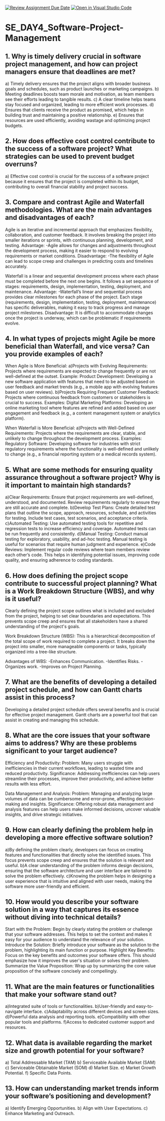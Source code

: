 [![Review Assignment Due Date](https://classroom.github.com/assets/deadline-readme-button-22041afd0340ce965d47ae6ef1cefeee28c7c493a6346c4f15d667ab976d596c.svg)](https://classroom.github.com/a/9pw6JKcu)
[![Open in Visual Studio Code](https://classroom.github.com/assets/open-in-vscode-2e0aaae1b6195c2367325f4f02e2d04e9abb55f0b24a779b69b11b9e10269abc.svg)](https://classroom.github.com/online_ide?assignment_repo_id=15668008&assignment_repo_type=AssignmentRepo)
# SE_DAY4_Software-Project-Management
## 1. Why is timely delivery crucial in software project management, and how can project managers ensure that deadlines are met?
a) Timely delivery ensures that the project aligns with broader business goals and schedules, such as product launches or marketing campaigns.
b) Meeting deadlines boosts team morale and motivation, as team members see their efforts leading to tangible results.
c) A clear timeline helps teams stay focused and organized, leading to more efficient work processes.
d) Ensures that clients receive the product as promised, which helps in building trust and maintaining a positive relationship.
e) Ensures that resources are used efficiently, avoiding wastage and optimizing project budgets.

## 2. How does effective cost control contribute to the success of a software project? What strategies can be used to prevent budget overruns?
a) Effective cost control is crucial for the success of a software project because it ensures that the project is completed within its budget, contributing to overall financial stability and project success.

## 3. Compare and contrast Agile and Waterfall methodologies. What are the main advantages and disadvantages of each?
Agile is an iterative and incremental approach that emphasizes flexibility, collaboration, and customer feedback. It involves breaking the project into smaller iterations or sprints, with continuous planning, development, and testing.
  Advantage:
  -Agile allows for changes and adjustments throughout the development process, making it easier to respond to evolving requirements or market conditions.
  Disadvantage:
  -The flexibility of Agile can lead to scope creep and challenges in predicting costs and timelines accurately.

Waterfall is a linear and sequential development process where each phase must be completed before the next one begins. It follows a set sequence of stages: requirements, design, implementation, testing, deployment, and maintenance.
  Advantage:
  -Waterfall’s linear and sequential process provides clear milestones for each phase of the project. Each stage (requirements, design, implementation, testing, deployment, maintenance) has specific deliverables, making it easy to track progress and manage project milestones.
  Disadvantage:
   It is difficult to accommodate changes once the project is underway, which can be problematic if requirements evolve.
   
  
## 4. In what types of projects might Agile be more beneficial than Waterfall, and vice versa? Can you provide examples of each?
When Agile is More Beneficial:
 a)Projects with Evolving Requirements:
   Projects where requirements are expected to change frequently or are not well-defined at the outset.
   Example: Product Development: Developing a new software application with features that need to be adjusted based on user feedback and market trends (e.g., a mobile app with evolving features based on user reviews).
 b)Projects Requiring Frequent Customer Feedback:
   Projects where continuous feedback from customers or stakeholders is crucial to success.
   Examples: Digital Marketing Platforms: Developing an online marketing tool where features are refined and added based on user engagement and feedback (e.g., a content management system or analytics platform).

When Waterfall is More Beneficial:
 a)Projects with Well-Defined Requirements:
   Projects where the requirements are clear, stable, and unlikely to change throughout the development process.
   Examples: Regulatory Software: Developing software for industries with strict regulatory requirements where the functionality is well-defined and unlikely to change (e.g., a financial reporting system or a medical records system).
   
## 5. What are some methods for ensuring quality assurance throughout a software project? Why is it important to maintain high standards?
 a)Clear Requirements: Ensure that project requirements are well-defined, understood, and documented. Review requirements regularly to ensure they are still accurate and complete.
 b)Develop Test Plans: Create detailed test plans that outline the scope, approach, resources, schedule, and activities for testing. Include test cases, test scenarios, and acceptance criteria.
 c)Automated Testing: Use automated testing tools for repetitive and regression tests to increase efficiency and coverage. Automated tests can be run frequently and consistently.
 d)Manual Testing: Conduct manual testing for exploratory, usability, and ad-hoc testing. Manual testing is useful for scenarios that require human judgment and experience.
 e)Code Reviews: Implement regular code reviews where team members review each other’s code. This helps in identifying potential issues, improving code quality, and ensuring adherence to coding standards.

## 6. How does defining the project scope contribute to successful project planning? What is a Work Breakdown Structure (WBS), and why is it useful?
Clearly defining the project scope outlines what is included and excluded from the project, helping to set clear boundaries and expectations. This prevents scope creep and ensures that all stakeholders have a shared understanding of the project's goals.

Work Breakdown Structure (WBS): This is a hierarchical decomposition of the total scope of work required to complete a project. It breaks down the project into smaller, more manageable components or tasks, typically organized into a tree-like structure.

Advantages of WBS:
-Enhances Communication.
-Identifies Risks.
-Organizes work.
-Improves on Project Planning.

## 7. What are the benefits of developing a detailed project schedule, and how can Gantt charts assist in this process?
Developing a detailed project schedule offers several benefits and is crucial for effective project management. Gantt charts are a powerful tool that can assist in creating and managing this schedule. 

## 8. What are the core issues that your software aims to address? Why are these problems significant to your target audience?
Efficiency and Productivity:
Problem: Many users struggle with inefficiencies in their current workflows, leading to wasted time and reduced productivity.
Significance: Addressing inefficiencies can help users streamline their processes, improve their productivity, and achieve better results with less effort.

Data Management and Analysis:
Problem: Managing and analyzing large volumes of data can be cumbersome and error-prone, affecting decision-making and insights.
Significance: Offering robust data management and analysis features can help users make informed decisions, uncover valuable insights, and drive strategic initiatives.

## 9. How can clearly defining the problem help in developing a more effective software solution?
a)By defining the problem clearly, developers can focus on creating features and functionalities that directly solve the identified issues. This focus prevents scope creep and ensures that the solution is relevant and useful.
b)A clear understanding of the problem informs design decisions, ensuring that the software architecture and user interface are tailored to solve the problem effectively.
c)Knowing the problem helps in designing a user experience that is intuitive and aligned with user needs, making the software more user-friendly and efficient.


## 10. How would you describe your software solution in a way that captures its essence without diving into technical details?
Start with the Problem: Begin by clearly stating the problem or challenge that your software addresses. This helps to set the context and makes it easy for your audience to understand the relevance of your solution.
Introduce the Solution: Briefly introduce your software as the solution to the problem, highlighting its main function or purpose.
Highlight Key Benefits: Focus on the key benefits and outcomes your software offers. This should emphasize how it improves the user's situation or solves their problem.
Summarize the Value Proposition: Wrap up by summarizing the core value proposition of the software concisely and compellingly.

## 11. What are the main features or functionalities that make your software stand out?
a)Integrated suite of tools or functionalities.
b)User-friendly and easy-to-navigate interface.
c)Adaptability across different devices and screen sizes.
d)Powerful data analysis and reporting tools.
e)Compatibility with other popular tools and platforms.
f)Access to dedicated customer support and resources.

## 12. What data is available regarding the market size and growth potential for your software?
a) Total Addressable Market (TAM)
b) Serviceable Available Market (SAM)
c) Serviceable Obtainable Market (SOM)
d) Market Size.
e) Market Growth Potential.
f) Specific Data Points.

## 13. How can understanding market trends inform your software’s positioning and development?
a) Identify Emerging Opportunities.
b) Align with User Expectations.
c) Enhance Marketing and Outreach.
